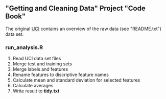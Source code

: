 ## "Getting and Cleaning Data" Project "Code Book"
The original [UCI](https://d396qusza40orc.cloudfront.net/getdata%2Fprojectfiles%2FUCI%20HAR%20Dataset.zip) contains an overview of the raw data (see "README.txt") data set.

### run_analysis.R
1. Read UCI data set files
2. Merge test and training sets
3. Merge labels and features
4. Rename features to discriptive feature names 
5. Calculate mean and standard deviation for selected features
6. Calculate averages
7. Write result to **tidy.txt**
